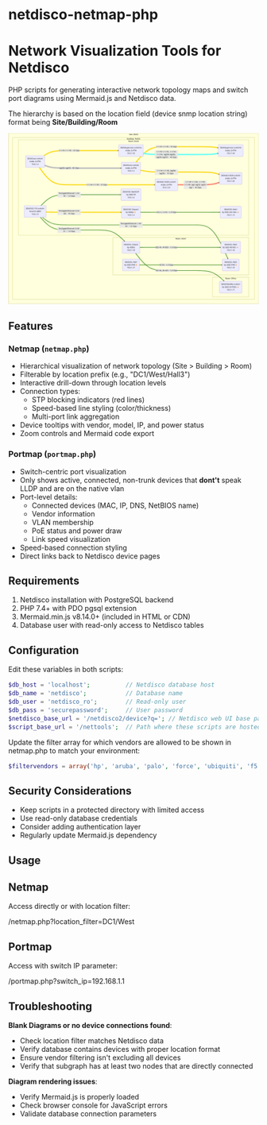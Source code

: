 # netdisco-netmap-php
# Network Visualization Tools for Netdisco

PHP scripts for generating interactive network topology maps and switch port diagrams using Mermaid.js and Netdisco data.

The hierarchy is based on the location field (device snmp location string) format being **Site/Building/Room**

![screenshot](demodiagram.png)

## Features

### Netmap (`netmap.php`)
- Hierarchical visualization of network topology (Site > Building > Room)
- Filterable by location prefix (e.g., "DC1/West/Hall3")
- Interactive drill-down through location levels
- Connection types:
  - STP blocking indicators (red lines)
  - Speed-based line styling (color/thickness)
  - Multi-port link aggregation
- Device tooltips with vendor, model, IP, and power status
- Zoom controls and Mermaid code export

### Portmap (`portmap.php`)
- Switch-centric port visualization
- Only shows active, connected, non-trunk devices that **dont't** speak LLDP and are on the native vlan
- Port-level details:
  - Connected devices (MAC, IP, DNS, NetBIOS name)
  - Vendor information
  - VLAN membership
  - PoE status and power draw
  - Link speed visualization
- Speed-based connection styling
- Direct links back to Netdisco device pages

## Requirements

1. Netdisco installation with PostgreSQL backend
2. PHP 7.4+ with PDO pgsql extension
3. Mermaid.min.js v8.14.0+ (included in HTML or CDN)
4. Database user with read-only access to Netdisco tables

## Configuration

Edit these variables in both scripts:
```php  
$db_host = 'localhost';          // Netdisco database host  
$db_name = 'netdisco';           // Database name  
$db_user = 'netdisco_ro';        // Read-only user  
$db_pass = 'securepassword';     // User password  
$netdisco_base_url = '/netdisco2/device?q='; // Netdisco web UI base path  
$script_base_url = '/nettools';  // Path where these scripts are hosted
```

Update the filter array for which vendors are allowed to be shown in netmap.php to match your environment:
```php
$filtervendors = array('hp', 'aruba', 'palo', 'force', 'ubiquiti', 'f5');  
```

## Security Considerations

- Keep scripts in a protected directory with limited access
- Use read-only database credentials
- Consider adding authentication layer
- Regularly update Mermaid.js dependency

## Usage

## Netmap

Access directly or with location filter:

/netmap.php?location_filter=DC1/West  

## Portmap

Access with switch IP parameter:

/portmap.php?switch_ip=192.168.1.1  

## Troubleshooting

**Blank Diagrams or no device connections found**:
- Check location filter matches Netdisco data
- Verify database contains devices with proper location format
- Ensure vendor filtering isn't excluding all devices
- Verify that subgraph has at least two nodes that are directly connected

**Diagram rendering issues**:
- Verify Mermaid.js is properly loaded
- Check browser console for JavaScript errors
- Validate database connection parameters
